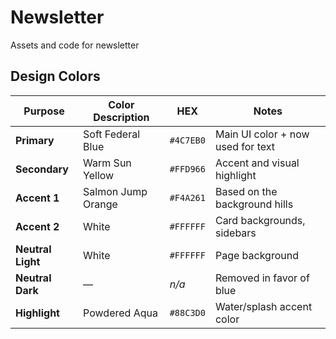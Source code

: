 # Newsletter
Assets and code for newsletter

## Design Colors

| Purpose | Color Description | HEX | Notes |
|---------|------------------|-----|-------|
| **Primary** | Soft Federal Blue | `#4C7EB0` | Main UI color + now used for text |
| **Secondary** | Warm Sun Yellow | `#FFD966` | Accent and visual highlight |
| **Accent 1** | Salmon Jump Orange | `#F4A261` | Based on the background hills |
| **Accent 2** | White | `#FFFFFF` | Card backgrounds, sidebars |
| **Neutral Light** | White | `#FFFFFF` | Page background |
| **Neutral Dark** | — | *n/a* | Removed in favor of blue |
| **Highlight** | Powdered Aqua | `#88C3D0` | Water/splash accent color |
